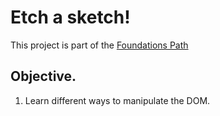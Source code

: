 # Etch a sketch!

This project is part of the [Foundations Path](https://www.theodinproject.com/paths/foundations/courses/foundations)

## Objective.

1. Learn different ways to manipulate the DOM.
